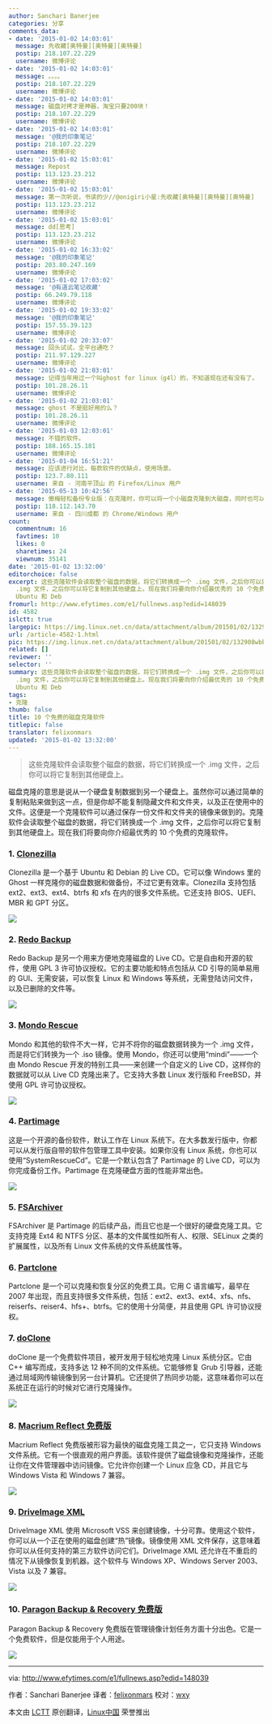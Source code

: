 ```yaml
---
author: Sanchari Banerjee
categories: 分享
comments_data:
- date: '2015-01-02 14:03:01'
  message: 先收藏[奥特曼][奥特曼][奥特曼]
  postip: 218.107.22.229
  username: 微博评论
- date: '2015-01-02 14:03:01'
  message: 。。。。
  postip: 218.107.22.229
  username: 微博评论
- date: '2015-01-02 14:03:01'
  message: 磁盘对拷才是神器，淘宝只要200块！
  postip: 218.107.22.229
  username: 微博评论
- date: '2015-01-02 14:03:01'
  message: '@我的印象笔记'
  postip: 218.107.22.229
  username: 微博评论
- date: '2015-01-02 15:03:01'
  message: Repost
  postip: 113.123.23.212
  username: 微博评论
- date: '2015-01-02 15:03:01'
  message: 第一次听说，书读的少//@onigiri小星:先收藏[奥特曼][奥特曼][奥特曼]
  postip: 113.123.23.212
  username: 微博评论
- date: '2015-01-02 15:03:01'
  message: dd[思考]
  postip: 113.123.23.212
  username: 微博评论
- date: '2015-01-02 16:33:02'
  message: '@我的印象笔记'
  postip: 203.80.247.169
  username: 微博评论
- date: '2015-01-02 17:03:02'
  message: '@有道云笔记收藏'
  postip: 66.249.79.118
  username: 微博评论
- date: '2015-01-02 19:33:02'
  message: '@我的印象笔记'
  postip: 157.55.39.123
  username: 微博评论
- date: '2015-01-02 20:33:07'
  message: 回头试试，全平台通吃？
  postip: 211.97.129.227
  username: 微博评论
- date: '2015-01-02 21:03:01'
  message: 记得当年用过一个叫ghost for linux（g4l）的，不知道现在还有没有了。
  postip: 101.28.26.11
  username: 微博评论
- date: '2015-01-02 21:03:01'
  message: ghost 不是挺好用的么？
  postip: 101.28.26.11
  username: 微博评论
- date: '2015-01-03 12:03:01'
  message: 不错的软件。
  postip: 188.165.15.181
  username: 微博评论
- date: '2015-01-04 16:51:21'
  message: 应该进行对比，每款软件的优缺点，使用场景。
  postip: 123.7.80.111
  username: 来自 - 河南平顶山 的 Firefox/Linux 用户
- date: '2015-05-13 10:42:56'
  message: 傲梅轻松备份专业版：在克隆时，你可以将一个小磁盘克隆到大磁盘，同时也可以将一个大磁盘复制到小磁盘。前提条件是，目标磁盘的空间能容纳源磁盘中的所有有效数据（即磁盘使用空间）。如果目标磁盘的空间不够，你也不用担心，傲梅轻松备份会检测目标磁盘，如果空间不足，会提前提示你。
  postip: 118.112.143.70
  username: 来自 - 四川成都 的 Chrome/Windows 用户
count:
  commentnum: 16
  favtimes: 10
  likes: 0
  sharetimes: 24
  viewnum: 35141
date: '2015-01-02 13:32:00'
editorchoice: false
excerpt: 这些克隆软件会读取整个磁盘的数据，将它们转换成一个 .img 文件，之后你可以将它复制到其他硬盘上。  磁盘克隆的意思是说从一个硬盘复制数据到另一个硬盘上。虽然你可以通过简单的复制粘贴来做到这一点，但是你却不能复制隐藏文件和文件夹，以及正在使用中的文件。这便是一个克隆软件可以通过保存一份文件和文件夹的镜像来做到的。克隆软件会读取整个磁盘的数据，将它们转换成一个
  .img 文件，之后你可以将它复制到其他硬盘上。现在我们将要向你介绍最优秀的 10 个免费的克隆软件。 1. Clonezilla： Clonezilla 是一个基于
  Ubuntu 和 Deb
fromurl: http://www.efytimes.com/e1/fullnews.asp?edid=148039
id: 4582
islctt: true
largepic: https://img.linux.net.cn/data/attachment/album/201501/02/132908wbb05kb7kclfh66h.png
url: /article-4582-1.html
pic: https://img.linux.net.cn/data/attachment/album/201501/02/132908wbb05kb7kclfh66h.png.thumb.jpg
related: []
reviewer: ''
selector: ''
summary: 这些克隆软件会读取整个磁盘的数据，将它们转换成一个 .img 文件，之后你可以将它复制到其他硬盘上。  磁盘克隆的意思是说从一个硬盘复制数据到另一个硬盘上。虽然你可以通过简单的复制粘贴来做到这一点，但是你却不能复制隐藏文件和文件夹，以及正在使用中的文件。这便是一个克隆软件可以通过保存一份文件和文件夹的镜像来做到的。克隆软件会读取整个磁盘的数据，将它们转换成一个
  .img 文件，之后你可以将它复制到其他硬盘上。现在我们将要向你介绍最优秀的 10 个免费的克隆软件。 1. Clonezilla： Clonezilla 是一个基于
  Ubuntu 和 Deb
tags:
- 克隆
thumb: false
title: 10 个免费的磁盘克隆软件
titlepic: false
translator: felixonmars
updated: '2015-01-02 13:32:00'
---
```



> 
> 这些克隆软件会读取整个磁盘的数据，将它们转换成一个 .img 文件，之后你可以将它复制到其他硬盘上。
> 
> 
> 


磁盘克隆的意思是说从一个硬盘复制数据到另一个硬盘上。虽然你可以通过简单的复制粘贴来做到这一点，但是你却不能复制隐藏文件和文件夹，以及正在使用中的文件。这便是一个克隆软件可以通过保存一份文件和文件夹的镜像来做到的。克隆软件会读取整个磁盘的数据，将它们转换成一个 .img 文件，之后你可以将它复制到其他硬盘上。现在我们将要向你介绍最优秀的 10 个免费的克隆软件。


### 1. [Clonezilla](http://clonezilla.org/)


Clonezilla 是一个基于 Ubuntu 和 Debian 的 Live CD。它可以像 Windows 里的 Ghost 一样克隆你的磁盘数据和做备份，不过它更有效率。Clonezilla 支持包括 ext2、ext3、ext4、btrfs 和 xfs 在内的很多文件系统。它还支持 BIOS、UEFI、MBR 和 GPT 分区。


![](/data/attachment/album/201501/02/132908wbb05kb7kclfh66h.png)


### 2. [Redo Backup](http://redobackup.org/)


Redo Backup 是另一个用来方便地克隆磁盘的 Live CD。它是自由和开源的软件，使用 GPL 3 许可协议授权。它的主要功能和特点包括从 CD 引导的简单易用的 GUI、无需安装，可以恢复 Linux 和 Windows 等系统，无需登陆访问文件，以及已删除的文件等。


![](/data/attachment/album/201501/02/132923y18c8lwszczowghj.jpeg)


### 3. [Mondo Rescue](http://www.mondorescue.org/)


Mondo 和其他的软件不大一样，它并不将你的磁盘数据转换为一个 .img 文件，而是将它们转换为一个 .iso 镜像。使用 Mondo，你还可以使用“mindi”——一个由 Mondo Rescue 开发的特别工具——来创建一个自定义的 Live CD，这样你的数据就可以从 Live CD 克隆出来了。它支持大多数 Linux 发行版和 FreeBSD，并使用 GPL 许可协议授权。


![](/data/attachment/album/201501/02/132938igzg858v7pq24mtz.jpeg)


### 4. [Partimage](http://www.partimage.org/Main_Page)


这是一个开源的备份软件，默认工作在 Linux 系统下。在大多数发行版中，你都可以从发行版自带的软件包管理工具中安装。如果你没有 Linux 系统，你也可以使用“SystemRescueCd”。它是一个默认包含了 Partimage 的 Live CD，可以为你完成备份工作。Partimage 在克隆硬盘方面的性能非常出色。


![](/data/attachment/album/201501/02/132950okyyn1oiiy4iy08d.png)


### 5. [FSArchiver](http://www.fsarchiver.org/Main_Page)


FSArchiver 是 Partimage 的后续产品，而且它也是一个很好的硬盘克隆工具。它支持克隆 Ext4 和 NTFS 分区、基本的文件属性如所有人、权限、SELinux 之类的扩展属性，以及所有 Linux 文件系统的文件系统属性等。


### 6. [Partclone](http://www.partclone.org/)


Partclone 是一个可以克隆和恢复分区的免费工具。它用 C 语言编写，最早在 2007 年出现，而且支持很多文件系统，包括：ext2、ext3、ext4、xfs、nfs、reiserfs、reiser4、hfs+、btrfs。它的使用十分简便，并且使用 GPL 许可协议授权。


### 7. [doClone](http://doclone.nongnu.org/)


doClone 是一个免费软件项目，被开发用于轻松地克隆 Linux 系统分区。它由 C++ 编写而成，支持多达 12 种不同的文件系统。它能够修复 Grub 引导器，还能通过局域网传输镜像到另一台计算机。它还提供了热同步功能，这意味着你可以在系统正在运行的时候对它进行克隆操作。


![](/data/attachment/album/201501/02/133002dvnvwvv9ywrwbapw.jpeg)


### 8. [Macrium Reflect 免费版](http://www.macrium.com/reflectfree.aspx)


Macrium Reflect 免费版被形容为最快的磁盘克隆工具之一，它只支持 Windows 文件系统。它有一个很直观的用户界面。该软件提供了磁盘镜像和克隆操作，还能让你在文件管理器中访问镜像。它允许你创建一个 Linux 应急 CD，并且它与 Windows Vista 和 Windows 7 兼容。


![](/data/attachment/album/201501/02/133032huaiamhb1hn98eub.jpg)


### 9. [DriveImage XML](http://www.runtime.org/driveimage-xml.htm)


DriveImage XML 使用 Microsoft VSS 来创建镜像，十分可靠。使用这个软件，你可以从一个正在使用的磁盘创建“热”镜像。镜像使用 XML 文件保存，这意味着你可以从任何支持的第三方软件访问它们。DriveImage XML 还允许在不重启的情况下从镜像恢复到机器。这个软件与 Windows XP、Windows Server 2003、Vista 以及 7 兼容。


![](/data/attachment/album/201501/02/133059cnqcp7qq5bnkqcnn.jpg)


### 10. [Paragon Backup & Recovery 免费版](http://www.paragon-software.com/home/br-free/)


Paragon Backup & Recovery 免费版在管理镜像计划任务方面十分出色。它是一个免费软件，但是仅能用于个人用途。


![](/data/attachment/album/201501/02/133132u2prwtgr26tvyey2.jpg)




---


via: <http://www.efytimes.com/e1/fullnews.asp?edid=148039>


作者：Sanchari Banerjee 译者：[felixonmars](https://github.com/felixonmars) 校对：[wxy](https://github.com/wxy)


本文由 [LCTT](https://github.com/LCTT/TranslateProject) 原创翻译，[Linux中国](http://linux.cn/) 荣誉推出